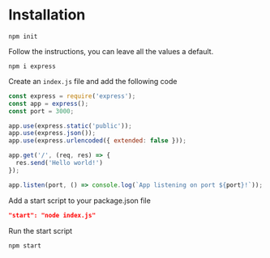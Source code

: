 # Installation
```shell script
npm init
```
Follow the instructions, you can leave all the values a default.

```shell script
npm i express
```

Create an `index.js` file and add the following code
```javascript
const express = require('express');
const app = express();
const port = 3000;

app.use(express.static('public'));
app.use(express.json());
app.use(express.urlencoded({ extended: false }));

app.get('/', (req, res) => {
  res.send('Hello world!')
});

app.listen(port, () => console.log(`App listening on port ${port}!`));
```

Add a start script to your package.json file
```json
"start": "node index.js"
```

Run the start script
```shell script
npm start
```
